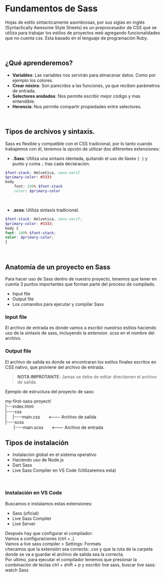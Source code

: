 # Fundamentos de Sass
Hojas de estilo sintacticamente asombrosas, por sus siglas en inglés (Syntactically Awesome Style Sheets) es un preprocesador de CSS que se utiliza para trabajar los estilos de proyectos web agregando funcionalidades que no cuenta css. Esta basado en el lenguaje de programación Ruby.

<br>

## ¿Qué aprenderemos?
- **Variables**: Las variables nos servirán para almacenar datos. Como por ejemplo los colores.
- **Crear mixins**: Son parecidos a las funciones, ya que reciben parámetros de entrada.
- **Selectores anidados**: Nos permite escribir mejor código y mas entendible.
- **Herencia**: Nos permite compartir propiedades entre selectores.

<br>

## Tipos de archivos y sintaxis.
Sass es flexible y compatible con el CSS tradicional, por lo tanto cuando trabajemos con él, tenemos la opción de utilizar dos diferentes extensiones:

- **.Sass**: Utiliza una sintaxis identada, quitando el uso de llaves `{ }` y punto y coma `;` tras cada declaración.
```scss
$font-stack: Helvetica, sans-serif
$primary-color: #3333
body
    font: 100% $font-stack
    color: $primary-color
```
  <br>

- **.scss**: Utiliza sintaxis tradicional.
```scss
$font-stack: Helvetica, sans-serif;
$primary-color: #3333;
body {
font: 100% $font-stack;
color: $primary-color;
}
```

<br>

## Anatomía de un proyecto en Sass
Para hacer uso de Sass dentro de nuestro proyecto, tenemos que tener en cuenta 3 puntos importantes que forman parte del proceso de compilado.

- Input file
- Output file
- Los comandos para ejecutar y compilar Sass

### Input file
El archivo de entrada es donde vamos a escribir nuestrso estilos haciendo uso de la sintaxis de sass, incluyendo la extension .scss en el nombre del archivo.

### Output file
El archivo de salida es donde se encontraran los estilos finales escritos en CSS nativo, que proviene del archivo de entrada.

> **NOTA IMPROTANTE**: Jamas se debe de editar directamen el archivo de salida.

Ejemplo de estructura del proyecto de sass:

my-first-sass-proyect/  
|---index.html  
|----css  
| &nbsp;  &nbsp; |----main.css &nbsp; &nbsp; &nbsp; <--- Archivo de salida  
|----scss  
 &nbsp; &nbsp; &nbsp; &nbsp;|----main.scss &nbsp; &nbsp; &nbsp; <--- Archivo de entrada  

## Tipos de instalación
- Instalación global en el sistema operativo
- Haciendo uso de Node.js
- Dart Sass
- Live Sass Compiler en VS Code (Utilizaremos esta)

<br>

### Instalación en VS Code
Buscamos e instalamos estas extensiones:

- Sass (oficial)
- Live Sass Compiler
- Live Server

Después hay que configurar el compilador:  
Vamos a configuraciones (ctrl + ,)  
Vamos a live sass compiler > Settings: Formats  
checamos que la extensión sea correcta: .css y que la ruta de la carpeta donde se va a guardar el archivo de salida sea la correcta.  
Por ultimo, para ejecutar el compilador tenemos que presionar la combinación de teclas ctrl + shift + p y escribir live sass, buscar live sass: watch Sass

